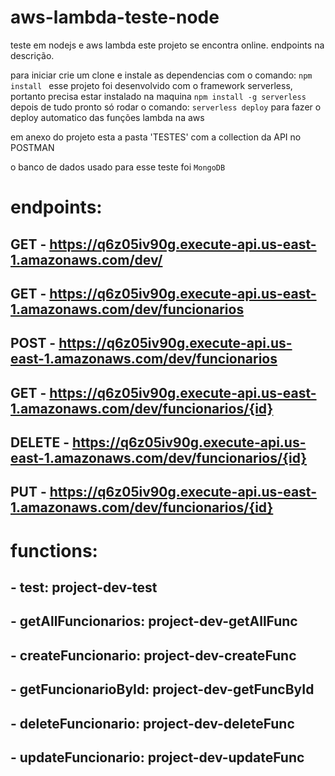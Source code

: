 # aws-lambda-teste-node
teste em nodejs e aws lambda
este projeto se encontra online. endpoints na descrição.

para iniciar crie um clone e instale as dependencias com o comando: ```npm install ```
esse projeto foi desenvolvido com o framework serverless, portanto precisa estar instalado na maquina ```npm install -g serverless```
depois de tudo pronto só rodar o comando: ```serverless deploy``` para fazer o deploy automatico das funções lambda na aws 

em anexo do projeto esta a pasta 'TESTES' com a collection da API no POSTMAN

o banco de dados usado para esse teste foi ```MongoDB```

# endpoints:
  ## GET - https://q6z05iv90g.execute-api.us-east-1.amazonaws.com/dev/
  ## GET - https://q6z05iv90g.execute-api.us-east-1.amazonaws.com/dev/funcionarios
  ## POST - https://q6z05iv90g.execute-api.us-east-1.amazonaws.com/dev/funcionarios
  ## GET - https://q6z05iv90g.execute-api.us-east-1.amazonaws.com/dev/funcionarios/{id}
  ## DELETE - https://q6z05iv90g.execute-api.us-east-1.amazonaws.com/dev/funcionarios/{id}
  ## PUT - https://q6z05iv90g.execute-api.us-east-1.amazonaws.com/dev/funcionarios/{id}
# functions:
  ## - test: project-dev-test 
  ## - getAllFuncionarios: project-dev-getAllFunc 
  ## - createFuncionario: project-dev-createFunc 
  ## - getFuncionarioById: project-dev-getFuncById
  ## - deleteFuncionario: project-dev-deleteFunc
  ## - updateFuncionario: project-dev-updateFunc

